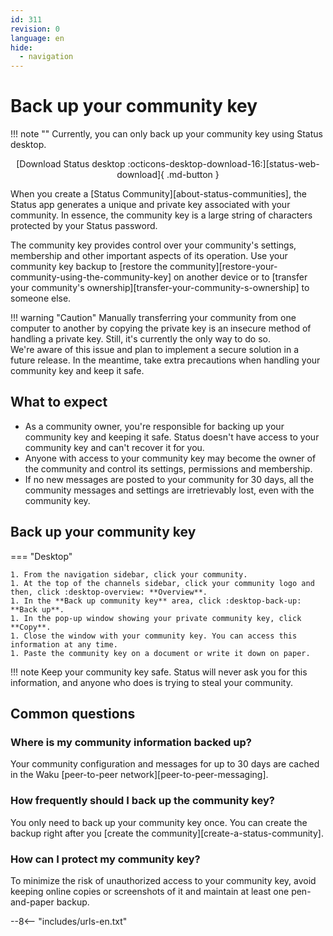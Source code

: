 ```yaml
---
id: 311
revision: 0
language: en
hide:
  - navigation
---
```


# Back up your community key

!!! note ""
    Currently, you can only back up your community key using Status desktop.</br><p style="text-align: center;">[Download Status desktop :octicons-desktop-download-16:][status-web-download]{ .md-button }

When you create a [Status Community][about-status-communities], the Status app generates a unique and private key associated with your community. In essence, the community key is a large string of characters protected by your Status password.

The community key provides control over your community's settings, membership and other important aspects of its operation. Use your community key backup to [restore the community][restore-your-community-using-the-community-key] on another device or to [transfer your community's ownership][transfer-your-community-s-ownership] to someone else.

!!! warning "Caution"
    Manually transferring your community from one computer to another by copying the private key is an insecure method of handling a private key. Still, it's currently the only way to do so.</br>
    We're aware of this issue and plan to implement a secure solution in a future release. In the meantime, take extra precautions when handling your community key and keep it safe.

## What to expect

- As a community owner, you're responsible for backing up your community key and keeping it safe. Status doesn't have access to your community key and can't recover it for you.
- Anyone with access to your community key may become the owner of the community and control its settings, permissions and membership.
- If no new messages are posted to your community for 30 days, all the community messages and settings are irretrievably lost, even with the community key.

## Back up your community key

=== "Desktop"

    1. From the navigation sidebar, click your community.
    1. At the top of the channels sidebar, click your community logo and then, click :desktop-overview: **Overview**.
    1. In the **Back up community key** area, click :desktop-back-up: **Back up**.
    1. In the pop-up window showing your private community key, click **Copy**.
    1. Close the window with your community key. You can access this information at any time.
    1. Paste the community key on a document or write it down on paper.

!!! note
    Keep your community key safe. Status will never ask you for this information, and anyone who does is trying to steal your community.

## Common questions

### Where is my community information backed up?

Your community configuration and messages for up to 30 days are cached in the Waku [peer-to-peer network][peer-to-peer-messaging].

### How frequently should I back up the community key?

You only need to back up your community key once. You can create the backup right after you [create the community][create-a-status-community].

### How can I protect my community key?

To minimize the risk of unauthorized access to your community key, avoid keeping online copies or screenshots of it and maintain at least one pen-and-paper backup.

--8<-- "includes/urls-en.txt"
